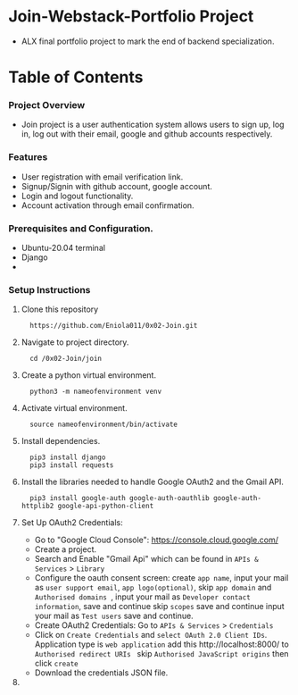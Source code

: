 # Join-Webstack-Portfolio Project
- ALX final portfolio project to mark the end of backend specialization.

# Table of Contents
### Project Overview
- Join project is a user authentication system allows users to sign up, log in, log out with their email, google and github accounts respectively.

### Features
- User registration with email verification link.
- Signup/Signin with github account, google account.
- Login and logout functionality.
- Account activation through email confirmation.

### Prerequisites and Configuration.
- Ubuntu-20.04 terminal
- Django
- 

### Setup Instructions
1. Clone this repository

   ```
     https://github.com/Eniola011/0x02-Join.git
   ```

2. Navigate to project directory.

   ```
     cd /0x02-Join/join
   ```

3. Create a python virtual environment.

   ```
     python3 -m nameofenvironment venv
   ```
   
4. Activate virtual environment.
   ```
     source nameofenvironment/bin/activate
   ```
   
5. Install dependencies.
   ```
     pip3 install django
     pip3 install requests
   ```

6. Install the libraries needed to handle Google OAuth2 and the Gmail API.
   
   ```
     pip3 install google-auth google-auth-oauthlib google-auth-httplib2 google-api-python-client
   ```

7. Set Up OAuth2 Credentials:
   - Go to "Google Cloud Console": https://console.cloud.google.com/
   - Create a project.
   - Search and Enable "Gmail Api" which can be found in `APIs & Services` > `Library`
   - Configure the oauth consent screen: create `app name`, input your mail as `user support email`, `app logo(optional)`, skip `app domain` and `Authorised domains
`, input your mail as `Developer contact information`, save and continue skip `scopes` save and continue input your mail as `Test users` save and continue.
   - Create OAuth2 Credentials: Go to `APIs & Services` > `Credentials`
   - Click on `Create Credentials` and `select OAuth 2.0 Client IDs`. Application type is `web application` add this http://localhost:8000/ to `Authorised redirect URIs
` skip `Authorised JavaScript origins` then click `create`
   - Download the credentials JSON file.

8. 
